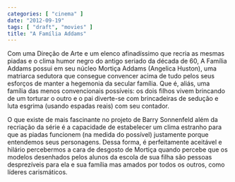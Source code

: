 ```yaml
---
categories: [ "cinema" ]
date: "2012-09-19"
tags: [ "draft", "movies" ]
title: "A Família Addams"
---
```

Com uma Direção de Arte e um elenco afinadíssimo que recria as
mesmas piadas e o clima humor negro do antigo seriado da década de 60,
A Família Addams possui em seu núcleo Mortiça Addams (Angelica Huston),
uma matriarca sedutora que consegue convencer acima de tudo pelos seus
esforços de manter a hegemonia da secular família. Que é, aliás,
uma família das menos convencionais possíveis: os dois filhos vivem
brincando de um torturar o outro e o pai diverte-se com brincadeiras de
sedução e luta esgrima (usando espadas reais) com seu contador.

O que existe de mais fascinante no projeto de Barry Sonnenfeld além da
recriação da série é a capacidade de estabelecer um clima estranho
para que as piadas funcionem (na medida do possível) justamente porque
entendemos seus personagens. Dessa forma, é perfeitamente aceitável e
hilário percebermos a cara de desgosto de Mortiça quando percebe que
os modelos desenhados pelos alunos da escola de sua filha são pessoas
desprezíveis para ela e sua família mas amados por todos os outros,
como líderes carismáticos.

